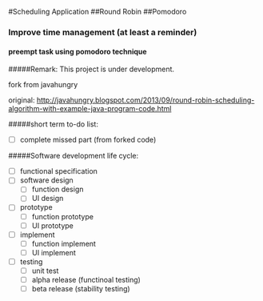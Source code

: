 #Scheduling Application
##Round Robin
##Pomodoro
### Improve time management (at least a reminder)
#### preempt task using pomodoro technique

#####Remark:
This project is under development.

fork from javahungry

original: http://javahungry.blogspot.com/2013/09/round-robin-scheduling-algorithm-with-example-java-program-code.html

#####short term to-do list:
- [ ] complete missed part (from forked code)

#####Software development life cycle:
- [ ] functional specification
- [ ] software design
  - [ ] function design
  - [ ] UI design
- [ ] prototype
  - [ ] function prototype
  - [ ] UI prototype
- [ ] implement
  - [ ] function implement
  - [ ] UI implement
- [ ] testing
  - [ ] unit test
  - [ ] alpha release (functinoal testing)
  - [ ] beta release (stability testing)
